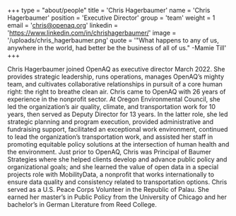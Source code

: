 +++
type = "about/people"
title = 'Chris Hagerbaumer'
name = 'Chris Hagerbaumer'
position = 'Executive Director'
group = 'team'
weight = 1
email = 'chris@openaq.org'
linkedin = 'https://www.linkedin.com/in/chrishagerbaumer/'
image = '/uploads/chris_hagerbaumer.png'
quote = '"What happens to any of us, anywhere in the world, had better be the business of all of us." -Mamie Till'
+++

Chris Hagerbaumer joined OpenAQ as executive director March 2022. She provides strategic leadership, runs operations, manages OpenAQ’s mighty team, and cultivates collaborative relationships in pursuit of a core human right: the right to breathe clean air. Chris came to OpenAQ with 26 years of experience in the nonprofit sector. At Oregon Environmental Council, she led the organization’s air quality, climate, and transportation work for 10 years, then served as Deputy Director for 13 years. In the latter role, she led strategic planning and program execution, provided administrative and fundraising support, facilitated an exceptional work environment, continued to lead the organization’s transportation work, and assisted her staff in promoting equitable policy solutions at the intersection of human health and the environment. Just prior to OpenAQ, Chris was Principal of Baumer Strategies where she helped clients develop and advance public policy and organizational goals; and she learned the value of open data in a special projects role with MobilityData, a nonprofit that works internationally to ensure data quality and consistency related to transportation options. Chris served as a U.S. Peace Corps Volunteer in the Republic of Palau. She earned her master’s in Public Policy from the University of Chicago and her bachelor’s in German Literature from Reed College.